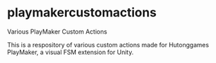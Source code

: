 playmakercustomactions
======================

Various PlayMaker Custom Actions

This is a respository of various custom actions made for Hutonggames PlayMaker, a visual FSM extension for Unity. 
